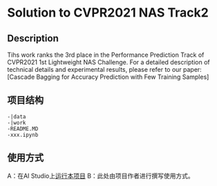 # Solution to CVPR2021 NAS Track2

## Description
Tihs work ranks the 3rd place in the Performance Prediction Track of CVPR2021 1st Lightweight NAS Challenge.
For a detailed description of technical details and experimental results, please refer to our paper:
[Cascade Bagging for Accuracy Prediction with Few Training Samples]

## 项目结构
```
-|data
-|work
-README.MD
-xxx.ipynb
```
## 使用方式
A：在AI Studio上[运行本项目](https://aistudio.baidu.com/aistudio/usercenter)
B：此处由项目作者进行撰写使用方式。
